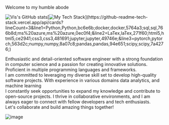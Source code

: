 Welcome to my humble abode

![Vis's GitHub stats](https://github-readme-stats.vercel.app/api?username=ViSharma99&show_icons=true&bg_color=00000000)[![My Tech Stack](https://github-readme-tech-stack.vercel.app/api/cards?lineCount=3&line1=Python,Python,bc6e6b;docker,docker,5764a3;sql,sql,766b8d;ms%20azure,ms%20azure,0ec0f4;&line2=LaTex,laTex,271f60;html5,html5,ce2941;css3,css3,481691;jupyter,jupyter,49746e;&line3=pytorch,pytorch,563d2c;numpy,numpy,8a07c8;pandas,pandas,94e651;scipy,scipy,7a4276;)](https://github-readme-tech-stack.vercel.app/api/cards?lineCount=3&line1=Python,Python,bc6e6b;docker,docker,5764a3;sql,sql,766b8d;ms%20azure,ms%20azure,0ec0f4;&line2=LaTex,laTex,271f60;html5,html5,ce2941;css3,css3,481691;jupyter,jupyter,49746e;&line3=pytorch,pytorch,563d2c;numpy,numpy,8a07c8;pandas,pandas,94e651;scipy,scipy,7a4276;)
<p>
Enthusiastic and detail-oriented software engineer with a strong foundation in computer science and a passion for creating innovative solutions. Proficient in multiple programming languages and frameworks. </br> 
I am committed to leveraging my diverse skill set to develop high-quality software projects. With experience in various domains data analytics, and machine learning </br> 
I constantly seek opportunities to expand my knowledge and contribute to open-source projects. I thrive in collaborative environments, and I am always eager to connect with fellow developers and tech enthusiasts. 
</br>
Let's collaborate and build amazing things together!</p>

![image](https://user-images.githubusercontent.com/87997273/231554744-04e4ab63-99f3-4826-b3c8-cfcf31db2865.png)
